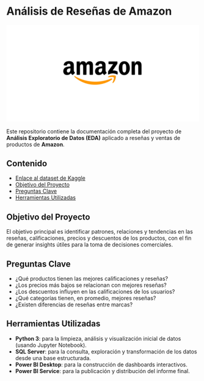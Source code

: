# Análisis de Reseñas de Amazon

<img src="./src/image/amazon.png">

Este repositorio contiene la documentación completa del proyecto de **Análisis Exploratorio de Datos (EDA)** aplicado a reseñas y ventas de productos de **Amazon**.

## Contenido

- [Enlace al dataset de Kaggle](https://www.kaggle.com/datasets/karkavelrajaj/amazon-sales-dataset)
- [Objetivo del Proyecto](#objetivo-del-proyecto)
- [Preguntas Clave](#preguntas-clave)
- [Herramientas Utilizadas](#herramientas-utilizadas)

## Objetivo del Proyecto

El objetivo principal es identificar patrones, relaciones y tendencias en las reseñas, calificaciones, precios y descuentos de los productos, con el fin de generar insights útiles para la toma de decisiones comerciales.

## Preguntas Clave

* ¿Qué productos tienen las mejores calificaciones y reseñas?
* ¿Los precios más bajos se relacionan con mejores reseñas?
* ¿Los descuentos influyen en las calificaciones de los usuarios?
* ¿Qué categorías tienen, en promedio, mejores reseñas?
* ¿Existen diferencias de reseñas entre marcas?

## Herramientas Utilizadas

* **Python 3**: para la limpieza, análisis y visualización inicial de datos (usando Jupyter Notebook).
* **SQL Server**: para la consulta, exploración y transformación de los datos desde una base estructurada.
* **Power BI Desktop**: para la construcción de dashboards interactivos.
* **Power BI Service**: para la publicación y distribución del informe final.